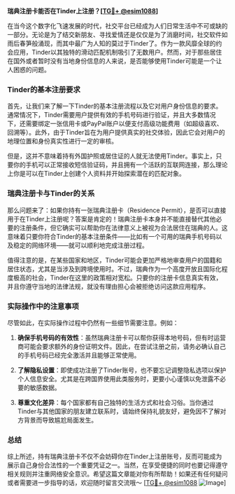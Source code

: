 **瑞典注册卡能否在Tinder上注册？[[TG💪+ @esim1088](https://t.me/s/esim1088)]**

在当今这个数字化飞速发展的时代，社交平台已经成为人们日常生活中不可或缺的一部分。无论是为了结交新朋友、寻找爱情还是仅仅是为了消磨时间，社交软件如雨后春笋般涌现，而其中最广为人知的莫过于Tinder了。作为一款风靡全球的约会应用，Tinder以其独特的滑动匹配机制吸引了无数用户。然而，对于那些居住在国外或者暂时没有当地身份信息的人来说，是否能够使用Tinder可能是一个让人困惑的问题。

### Tinder的基本注册要求

首先，让我们来了解一下Tinder的基本注册流程以及它对用户身份信息的要求。通常情况下，Tinder需要用户提供有效的手机号码进行验证，并且大多数情况下，还需要绑定一张信用卡或PayPal账户以便支付高级功能费用（如超级喜欢、回溯等）。此外，由于Tinder旨在为用户提供真实的社交体验，因此它会对用户的地理位置和身份真实性进行一定的审核。

但是，这并不意味着持有外国护照或居住证的人就无法使用Tinder。事实上，只要你的手机可以正常接收短信验证码，并且拥有一个活跃的互联网连接，那么理论上你是可以在Tinder上创建个人资料并开始探索潜在的匹配对象。

### 瑞典注册卡与Tinder的关系

那么问题来了：如果你持有一张瑞典注册卡（Residence Permit），是否可以直接用于在Tinder上注册呢？答案是肯定的！瑞典注册卡本身并不能直接替代其他必要的注册条件，但它确实可以帮助你在法律意义上被视为合法居住在瑞典的人。这意味着只要你符合Tinder的基本注册条件——比如有一个可用的瑞典手机号码以及稳定的网络环境——就可以顺利地完成注册过程。

值得注意的是，在某些国家和地区，Tinder可能会更加严格地审查用户的国籍和居住状态，尤其是当涉及到跨境使用时。不过，瑞典作为一个高度开放且国际化程度极高的社会，Tinder在这里的政策相对宽松。只要你的注册卡信息真实有效，并且你遵守当地的法律法规，就没有理由担心会被拒绝访问这款应用程序。

### 实际操作中的注意事项

尽管如此，在实际操作过程中仍然有一些细节需要注意。例如：

1. **确保手机号码的有效性**：虽然瑞典注册卡可以帮你获得本地号码，但有时运营商可能会要求额外的身份证明文件。因此，在尝试注册之前，请务必确认自己的手机号码已经完全激活并且能够正常使用。
   
2. **了解隐私设置**：即使成功注册了Tinder账号，也不要忘记调整隐私选项以保护个人信息安全。尤其是在跨国界使用此类服务时，更要小心谨慎以免泄露不必要的敏感数据。

3. **尊重文化差异**：每个国家都有自己独特的生活方式和社会习俗。当你通过Tinder与其他国家的朋友建立联系时，请始终保持礼貌友好，避免因不了解对方背景而导致尴尬局面发生。

### 总结

综上所述，持有瑞典注册卡不仅不会妨碍你在Tinder上注册账号，反而可能成为展示自己身份合法性的一个重要凭证之一。当然，在享受便捷的同时也要记得遵守相关规则并注重网络安全意识。希望这篇文章能对你有所帮助！如果还有任何疑问或者需要进一步指导的话，欢迎随时留言交流哦～ [[TG💪+ @esim1088](https://t.me/s/esim1088) ![Image](https://i.postimg.cc/4NQfJmqS/Snipaste-2025-05-13-00-14-12.png)]